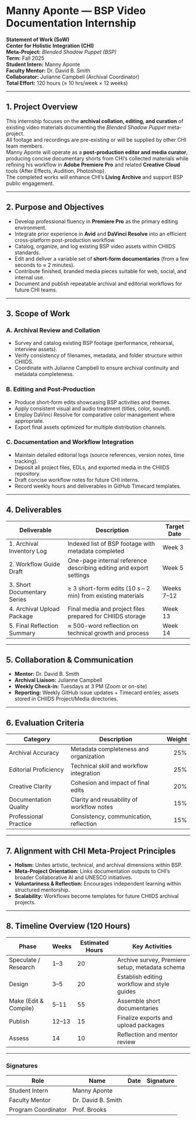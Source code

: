 # Manny Aponte — BSP Video Documentation Internship
**Statement of Work (SoW)**  
**Center for Holistic Integration (CHI)**  
**Meta-Project:** *Blended Shadow Puppet (BSP)*  
**Term:** Fall 2025  
**Student Intern:** Manny Aponte  
**Faculty Mentor:** Dr. David B. Smith  
**Collaborator:** Julianne Campbell (Archival Coordinator)  
**Total Effort:** 120 hours (≈ 10 hrs/week × 12 weeks)

---

## 1. Project Overview
This internship focuses on the **archival collation, editing, and curation** of existing video materials documenting the *Blended Shadow Puppet* meta-project.  
All footage and recordings are pre-existing or will be supplied by other CHI team members.  
Manny Aponte will operate as a **post-production editor and media curator**, producing concise documentary shorts from CHI’s collected materials while refining his workflow in **Adobe Premiere Pro** and related **Creative Cloud** tools (After Effects, Audition, Photoshop).  
The completed works will enhance CHI’s **Living Archive** and support BSP public engagement.

---

## 2. Purpose and Objectives
- Develop professional fluency in **Premiere Pro** as the primary editing environment.  
- Integrate prior experience in **Avid** and **DaVinci Resolve** into an efficient cross-platform post-production workflow.  
- Catalog, organize, and log existing BSP video assets within CHIIDS standards.  
- Edit and deliver a variable set of **short-form documentaries** (from a few seconds to ≈ 2 minutes).  
- Contribute finished, branded media pieces suitable for web, social, and internal use.  
- Document and publish repeatable archival and editorial workflows for future CHI teams.

---

## 3. Scope of Work

### A. Archival Review and Collation
- Survey and catalog existing BSP footage (performance, rehearsal, interview assets).  
- Verify consistency of filenames, metadata, and folder structure within CHIIDS.  
- Coordinate with Julianne Campbell to ensure archival continuity and metadata completeness.

### B. Editing and Post-Production
- Produce short-form edits showcasing BSP activities and themes.  
- Apply consistent visual and audio treatment (titles, color, sound).  
- Employ DaVinci Resolve for comparative color management where appropriate.  
- Export final assets optimized for multiple distribution channels.

### C. Documentation and Workflow Integration
- Maintain detailed editorial logs (source references, version notes, time tracking).  
- Deposit all project files, EDLs, and exported media in the CHIIDS repository.  
- Draft concise workflow notes for future CHI interns.  
- Record weekly hours and deliverables in GitHub Timecard templates.

---

## 4. Deliverables
| Deliverable | Description | Target Date |
|--------------|--------------|-------------|
| 1. Archival Inventory Log | Indexed list of BSP footage with metadata completed | Week 3 |
| 2. Workflow Guide Draft | One-page internal reference describing editing and export settings | Week 5 |
| 3. Short Documentary Series | ≥ 3 short-form edits (10 s – 2 min) from existing materials | Weeks 7–12 |
| 4. Archival Upload Package | Final media and project files prepared for CHIIDS storage | Week 13 |
| 5. Final Reflection Summary | ≈ 500-word reflection on technical growth and process | Week 14 |

---

## 5. Collaboration & Communication
- **Mentor:** Dr. David B. Smith  
- **Archival Liaison:** Julianne Campbell  
- **Weekly Check-in:** Tuesdays at 3 PM (Zoom or on-site)  
- **Reporting:** Weekly GitHub issue updates + Timecard entries; assets stored in CHIIDS Project/Media directories.

---

## 6. Evaluation Criteria
| Category | Description | Weight |
|-----------|--------------|-------:|
| Archival Accuracy | Metadata completeness and organization | 25% |
| Editorial Proficiency | Technical skill and workflow integration | 25% |
| Creative Clarity | Cohesion and impact of final edits | 20% |
| Documentation Quality | Clarity and reusability of workflow notes | 15% |
| Professional Practice | Consistency, communication, reflection | 15% |

---

## 7. Alignment with CHI Meta-Project Principles
- **Holism:** Unites artistic, technical, and archival dimensions within BSP.  
- **Meta-Project Orientation:** Links documentation outputs to CHI’s broader Collaborative AI and UNESCO initiatives.  
- **Voluntariness & Reflection:** Encourages independent learning within structured mentorship.  
- **Scalability:** Workflows become templates for future CHIIDS archival projects.

---

## 8. Timeline Overview (120 Hours)
| Phase | Weeks | Estimated Hours | Key Activities |
|--------|--------|----------------|----------------|
| Speculate / Research | 1–3 | 20 | Archive survey, Premiere setup, metadata schema |
| Design | 3–5 | 20 | Establish editing workflow and style guides |
| Make (Edit & Compile) | 5–11 | 55 | Assemble short documentaries |
| Publish | 12–13 | 15 | Finalize exports and upload packages |
| Assess | 14 | 10 | Reflection and mentor review |

---

### Signatures
| Role | Name | Date | Signature |
|------|------|------|-----------|
| Student Intern | Manny Aponte |  |  |
| Faculty Mentor | Dr. David B. Smith |  |  |
| Program Coordinator | Prof. Brooks |  |  |

